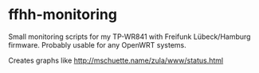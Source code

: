 ffhh-monitoring
===============

Small monitoring scripts for my TP-WR841 with Freifunk Lübeck/Hamburg firmware.
Probably usable for any OpenWRT systems.

Creates graphs like http://mschuette.name/zula/www/status.html
